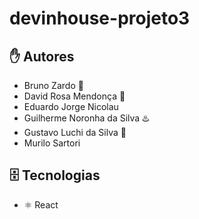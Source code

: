 # devinhouse-projeto3

## ✋ Autores

+ Bruno Zardo 🤠
+ David Rosa Mendonça 🍔
+ Eduardo Jorge Nicolau
+ Guilherme Noronha da Silva ♨️
+ Gustavo Luchi da Silva 🐧
+ Murilo Sartori

## 🗄️ Tecnologias

+ ⚛️ React
